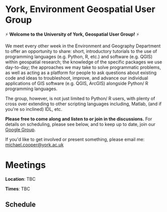 # York, Environment Geospatial User Group

:zap: **Welcome to the University of York, Geospatial User Group!** :zap:

We meet every other week in the Environment and Geography Department to offer an opportunity to share: short, introductory tutorials to the use of programming languages (e.g. Python, R, etc.) and software (e.g. QGIS) within geospatial research; the knowledge of the specific packages we use day-to-day; the approaches we may take to solve programmatic problems, as well as acting as a platform for people to ask questions about existing code and ideas to troubleshoot, improve, and advance our individual applications of GIS software (e.g. QGIS, ArcGIS) alongside Python/ R programming languages. 

The group, however, is not just limited to Python/ R users, with plenty of cross over extending to other scripting languages including, Matlab, (and if you're so inclined) IDL, etc.

**Please free to come along and listen to or join in the discussions.** For details on scheduling, please see below, and to keep up to date, join our [Google Group](https://groups.google.com/a/york.ac.uk/d/forum/env-geospatial-group).

If you'd like to get involved or present something, please email me: michael.cooper@york.ac.uk

# Meetings

**Location**: TBC

**Times**: TBC

## Schedule


